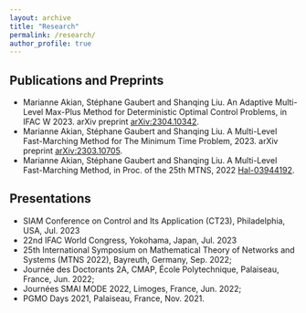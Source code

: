 ```yaml
---
layout: archive
title: "Research"
permalink: /research/
author_profile: true
---
```


## Publications and Preprints

* Marianne Akian, Stéphane Gaubert and Shanqing Liu. An Adaptive Multi-Level Max-Plus Method for Deterministic Optimal Control Problems, in IFAC W 2023. arXiv preprint [arXiv:2304.10342](https://arxiv.org/pdf/2304.10342.pdf).
* Marianne Akian, Stéphane Gaubert and Shanqing Liu. A Multi-Level Fast-Marching Method for The Minimum Time Problem, 2023. arXiv preprint [arXiv:2303.10705](https://arxiv.org/pdf/2303.10705.pdf).
* Marianne Akian, Stéphane Gaubert and Shanqing Liu. A Multi-Level Fast-Marching Method, in Proc. of the 25th MTNS, 2022 [Hal-03944192](https://inria.hal.science/hal-03944192/document).


## Presentations

- SIAM Conference on Control and Its Application (CT23), Philadelphia, USA, Jul. 2023
- 22nd IFAC World Congress, Yokohama, Japan, Jul. 2023
- 25th International Symposium on Mathematical Theory of Networks and Systems (MTNS 2022), Bayreuth, Germany, Sep. 2022;
- Journée des Doctorants 2A, CMAP, École Polytechnique, Palaiseau, France, Jun. 2022;
- Journées SMAI MODE 2022, Limoges, France, Jun. 2022;
- PGMO Days 2021, Palaiseau, France, Nov. 2021.
  